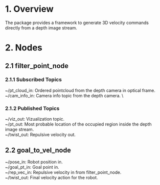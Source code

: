 # 1. Overview
The package provides a framework to generate 3D velocity commands directly from a depth image stream.

# 2. Nodes

## 2.1 filter_point_node

### 2.1.1 Subscribed Topics
~/pt_cloud_in: Ordered pointcloud from the depth camera in optical frame. \
~/cam_info_in: Camera info topic from the depth camera. \

### 2.1.2 Published Topics
~/viz_out: Vizualization topic. \
~/pt_out: Most probable location of the occupied region inside the depth image stream. \
~/twist_out: Repulsive velocity out. 

## 2.2 goal_to_vel_node
~/pose_in: Robot position in. \
~/goal_pt_in: Goal point in. \
~/rep_vec_in: Repulsive velocity in from filter_point_node. \
~/twist_out: Final velocity action for the robot.

